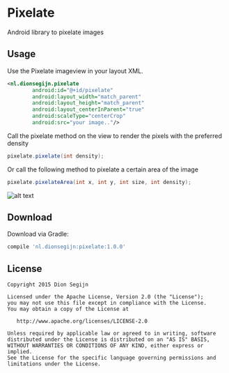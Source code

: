 # Pixelate
Android library to pixelate images

## Usage

Use the Pixelate imageview in your layout XML.

```XML
<nl.dionsegijn.pixelate
        android:id="@+id/pixelate"
        android:layout_width="match_parent"
        android:layout_height="match_parent"
        android:layout_centerInParent="true"
        android:scaleType="centerCrop"
        android:src="your image.."/>
```

Call the pixelate method on the view to render the pixels with the preferred density
```Java
pixelate.pixelate(int density);
```
Or call the following method to pixelate a certain area of the image
```Java
pixelate.pixelateArea(int x, int y, int size, int density);
```

![alt text](https://github.com/DanielMartinus/Pixelate/blob/master/images/pixelate_illustration.png "Pixelate")

Download
--------

Download via Gradle:
```groovy
compile 'nl.dionsegijn:pixelate:1.0.0'
```

License
-------

    Copyright 2015 Dion Segijn

    Licensed under the Apache License, Version 2.0 (the "License");
    you may not use this file except in compliance with the License.
    You may obtain a copy of the License at

       http://www.apache.org/licenses/LICENSE-2.0

    Unless required by applicable law or agreed to in writing, software
    distributed under the License is distributed on an "AS IS" BASIS,
    WITHOUT WARRANTIES OR CONDITIONS OF ANY KIND, either express or implied.
    See the License for the specific language governing permissions and
    limitations under the License.
